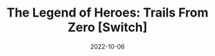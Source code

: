 ---
title: 'The Legend of Heroes: Trails From Zero [Switch]'
tags:
  - game
  - platform_switch
  - genre_rpg
digital: false
physical: true
guide: false
pending: false
date: 2022-10-06
permalink: false
---
